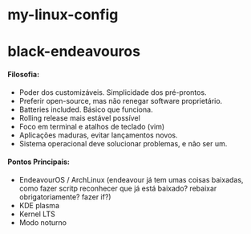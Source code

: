 # my-linux-config
# black-endeavouros

#### Filosofia:
- Poder dos customizáveis. Simplicidade dos pré-prontos.
- Preferir open-source, mas não renegar software proprietário.
- Batteries included. Básico que funciona.
- Rolling release mais estável possível
- Foco em terminal e atalhos de teclado (vim)
- Aplicações maduras, evitar lançamentos novos. 
- Sistema operacional deve solucionar problemas, e não ser um.
 
#### Pontos Principais:
- EndeavourOS / ArchLinux (endeavour já tem umas coisas baixadas, como fazer scritp reconhecer que já está baixado? rebaixar obrigatoriamente? fazer if?)
- KDE plasma
- Kernel LTS 
- Modo noturno


